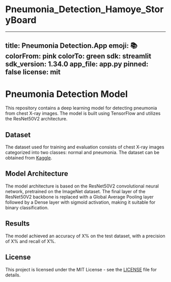 # Pneumonia_Detection_Hamoye_StoryBoard

---
title: Pneumonia Detection.App
emoji: 📚
colorFrom: pink
colorTo: green
sdk: streamlit
sdk_version: 1.34.0
app_file: app.py
pinned: false
license: mit
---

# Pneumonia Detection Model

This repository contains a deep learning model for detecting pneumonia from chest X-ray images. The model is built using TensorFlow and utilizes the ResNet50V2 architecture.

## Dataset

The dataset used for training and evaluation consists of chest X-ray images categorized into two classes: normal and pneumonia. The dataset can be obtained from [Kaggle](https://www.kaggle.com/paultimothymooney/chest-xray-pneumonia).

## Model Architecture

The model architecture is based on the ResNet50V2 convolutional neural network, pretrained on the ImageNet dataset. The final layer of the ResNet50V2 backbone is replaced with a Global Average Pooling layer followed by a Dense layer with sigmoid activation, making it suitable for binary classification.

## Results

The model achieved an accuracy of X% on the test dataset, with a precision of X% and recall of X%.

## License

This project is licensed under the MIT License - see the [LICENSE](LICENSE) file for details.
